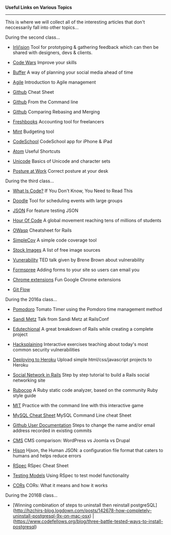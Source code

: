 **Useful Links on Various Topics**

-----------

This is where we will collect all of the interesting articles that don't neccessarily fall into other topics...

During the second class...

- [InVision](http://www.invisionapp.com/redeem/s/3244147)  Tool for prototyping & gathering feedback which can then be shared with designers, devs & clients.

- [Code Wars](http://www.codewars.com/)  Improve your skills

- [Buffer](https://buffer.com/)  A way of planning your social media ahead of time

- [Agile](http://www.versionone.com/agile-project-management/)  Introduction to Agile management

- [Github](https://training.github.com/kit/downloads/github-git-cheat-sheet.pdf)  Cheat Sheet
- [Github](https://github.com/jlevy/the-art-of-command-line)  From the Command line
- [Github](https://www.atlassian.com/git/tutorials/merging-vs-rebasing/)  Comparing Rebasing and Merging

- [Freshbooks](http://www.freshbooks.com/)  Accounting tool for freelancers
- [Mint](https://www.mint.com/)  Budgeting tool

- [CodeSchool](https://itunes.apple.com/us/app/code-school/id927194858?mt=8)  CodeSchool app for iPhone & iPad

- [Atom](http://d2wy8f7a9ursnm.cloudfront.net/atom-editor-cheat-sheet.pdf)  Useful Shortcuts

- [Unicode](http://www.joelonsoftware.com/articles/Unicode.html)  Basics of Unicode and character sets

- [Posture at Work](https://sdlearn.slack.com/files/gisborne/F04SKELJ8/posture_program.pdf)  Correct posture at your desk

During the third class...

- [What Is Code?](http://www.bloomberg.com/graphics/2015-paul-ford-what-is-code/) If You Don't Know, You Need to Read This​

- [Doodle](http://doodle.com)  Tool for scheduling events with large groups

- [JSON](http://matthewlehner.net/rails-api-testing-guidelines/)  For feature testing JSON

- [Hour Of Code](https://hourofcode.com/us)  A global movement reaching tens of millions of students

- [OWasp](https://www.owasp.org/index.php/OWASP_Top_Ten_Cheat_Sheet)  Cheatsheet for Rails

- [SimpleCov](https://github.com/colszowka/simplecov)  A simple code coverage tool

- [Stock Images](https://blog.bufferapp.com/free-image-sources-list?utm_content=buffer9d16f&utm_medium=social&utm_source=twitter.com&utm_campaign=buffer)  A list of free image sources

- [Vunerability](https://www.ted.com/talks/brene_brown_on_vulnerability?language=en)  TED talk given by Brene Brown about vulnerability

- [Formspree](http://formspree.io/)  Adding forms to your site so users can email you

- [Chrome extensions](http://www.businessinsider.com/the-13-best-google-chrome-life-hacks-2015-11)  Fun Google Chrome extensions

- [Git Flow](http://jeffkreeftmeijer.com/2010/why-arent-you-using-git-flow/)  

During the 2016a class...

- [Pomodoro](http://tomato-timer.com/) Tomato Timer using the Pomdoro time management method

- [Sandi Metz](https://www.youtube.com/watch?v=OMPfEXIlTVE) Talk from Sandi Metz at RailsConf

- [Edutechional](https://www.youtube.com/playlist?list=PLgYiyoyNPrv81SdYk-eoMFacl-CJTO_xa) A great breakdown of Rails while creating a complete project

- [Hacksplaining](https://www.hacksplaining.com/) Interactive exercises teaching about today's most common security vulnerabilities

- [Deploying to Heroku](http://www.lemiffe.com/how-to-deploy-a-static-page-to-heroku-the-easy-way/) Upload simple html/css/javascript projects to Heroku

- [Social Network in Rails](https://medium.com/rails-ember-beyond/how-to-build-a-social-network-using-rails-eb31da569233#.vp3cbo8qi) Step by step tutorial to build a Rails social networking site

- [Rubocop](https://github.com/bbatsov/rubocop#installation) A Ruby static code analyzer, based on the community Ruby style guide

- [MIT](http://web.mit.edu/mprat/Public/web/Terminus/Web/main.html) Practice with the command line with this interactive game

- [MySQL Cheat Sheet](http://dev.beneberle.com/2013/05/23/mysql-command-line-cheat-sheet/) MySQL Command Line cheat Sheet

- [Github User Documentation](https://help.github.com/articles/changing-author-info/) Steps to change the name and/or email address recorded in existing commits

- [CMS](http://websitesetup.org/cms-comparison-wordpress-vs-joomla-drupal/) CMS comparison: WordPress vs Joomla vs Drupal

- [Hjson](http://hjson.org/) Hjson, the Human JSON: a configuration file format that caters to humans and helps reduce errors

- [RSpec](https://www.anchor.com.au/wp-content/uploads/rspec_cheatsheet_attributed.pdf) RSpec Cheat Sheet

- [Testing Models](http://everydayrails.com/2012/03/19/testing-series-rspec-models-factory-girl.html) Using RSpec to test model functionality

- [CORs](https://vimeo.com/154380053) CORs: What it means and how it works

During the 2016B class...


- [Winning combination of steps to uninstall then reinstall postgreSQL] (http://hzchirs-blog.logdown.com/posts/142678-how-completely-uninstall-postgresql-9x-on-mac-osx) |  
(https://www.codefellows.org/blog/three-battle-tested-ways-to-install-postgresql)
